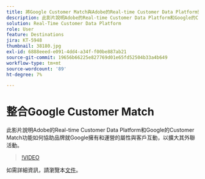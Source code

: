 ```yaml
---
title: 將Google Customer Match與Adobe的Real-time Customer Data Platform整合
description: 此影片說明Adobe的Real-time Customer Data Platform和Google的Customer Match功能如何協助品牌就Google擁有和運營的屬性與客戶互動，以擴大其外聯活動。
solution: Real-Time Customer Data Platform
role: User
feature: Destinations
jira: KT-5948
thumbnail: 38180.jpg
exl-id: 6888eeed-e091-4dd4-a34f-f00be887ab21
source-git-commit: 19656b66225e827769d01e65fd52504b33a4b649
workflow-type: tm+mt
source-wordcount: '89'
ht-degree: 7%

---
```


# 整合Google Customer Match

此影片說明Adobe的Real-time Customer Data Platform和Google的Customer Match功能如何協助品牌就Google擁有和運營的屬性與客戶互動，以擴大其外聯活動。

>[!VIDEO](https://video.tv.adobe.com/v/38180?quality=12&learn=on)

如需詳細資訊，請瀏覽本[文件](https://experienceleague.adobe.com/docs/experience-platform/destinations/catalog/advertising/google-customer-match.html)。
